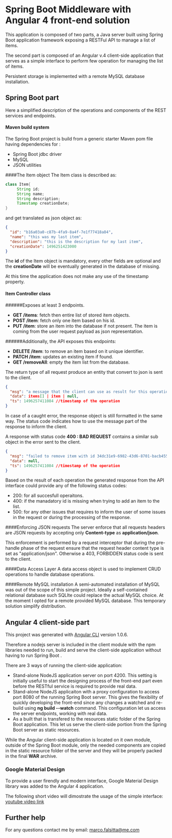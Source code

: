 

# Spring Boot Middleware with Angular 4 front-end solution 

This application is composed of two parts, a Java server built using Spring Boot application framework exposing a 
RESTFul API to manage a list of items. 

The second part is composed of an Angular v.4 client-side application that serves as a simple interface to perform few 
operation for managing the list of items.

Persistent storage is implemented with a remote MySQL database installation. 

## Spring Boot part
Here a simplified description of the operations and components of the REST services and endpoints.

#### Maven build system
The Spring Boot project is build from a generic starter Maven pom file having dependencies for :

* Spring Boot jdbc driver
* MySQL
* JSON utilities

####The Item object
The Item class is described as:
```Java
class Item{
     String id;
     String name;
     String description;
     Timestamp creationDate;
}
```
and get translated as json object as:

```json
{
  "id": "b16a03a0-c87b-4fa9-8a4f-7e1f77418a84",
  "name": "this was my last item",
  "description": "this is the description for my last item",
  "creationDate": 1496251423000
}
```
The **id** of the Item object is mandatory, every other fields are optional and the **creationDate** will be eventually 
generated in the database of missing.

At this time the application does not make any use of the timestamp property.


#### Item Controller class
######Exposes at least 3 endpoints.
* **GET /items**: fetch then entire list of stored item objects.
* **POST /item**: fetch only one item based on his id.
* **PUT /item**: store an item into the database if not present. The item is coming from the user request payload as json representation.

######Additionally, the API exposes this endpoints:
* **DELETE /item**: to remove an item based on it unique identifier.
* **PATCH /item**: updates an existing item if found.
* **GET /removeAll**: empty the item list from the database.

The return type of all request produce an entity that convert to json is sent to the client.
```json
{
  "msg": "a message that the client can use as result for this operation",
  "data": items[] | item | null,
  "ts": 1496257411084 //timestamp of the operation
}
```
In case of a caught error, the response object is still formatted in the same way. The status code indicates how to use 
the message part of the response to inform the client.

A response with status code **400 : BAD REQUEST** contains a similar sub object in the error sent to the client.
```json
{
  "msg": "failed to remove item with id 34dc31e9-6982-43d6-8701-bacb45527387",
  "data": null,
  "ts": 1496257411084 //timestamp of the operation
}
```
Based on the result of each operation the generated response from the API interface could provide any of the following 
status codes:
* 200: for all succesfull operaitons.
* 400: if the manadatory id is missing when trying to add an item to the list.
* 500: for any other issues that requires to inform the user of some issues in the request or during the processing of 
the response.

####Enforcing JSON requests
The server enforce that all requests headers are JSON requests by accepting only **Content-type** as **application/json**.

This enforcement is performed by a request interceptor that during the pre-handle phase of the request ensure that the 
request header content type is set as "application/json". Otherwise a 403, FORBIDDEN status code is sent to the client.

####Data Access Layer
A data access object is used to implement CRUD operations to handle database operations.

####Remote MySQL installation
A semi-automated installation of MySQL was out of the scope of this simple project. Ideally a self-contained relational 
database such SQLIte could replace the actual MySQL choice.
At the moment I opted for a remote provided MySQL database. This temporary solution simplify
distribution.

## Angular 4 client-side part
This project was generated with [Angular CLI](https://github.com/angular/angular-cli) version 1.0.6.

Therefore a nodejs server is included in the client module with the npm libraries needed to run, build and serve the 
client-side application without having to run Spring Boot .

There are 3 ways of running the client-side application:

* Stand-alone NodeJS application server on port 4200. This setting is initially useful to start the designing process of
the front-end part even before the RESTful service is required to provide real data.
* Stand-alone NodeJS applicaiton with a proxy configuration to access port 8080 of the running Spring Boot server. This 
gives the flexibility of quickly developing the front-end since any changes a watched and re-build using 
**ng build --watch** command. This configuration let us access the server endpoints, working with real data.
* As a built that is transfered to the resources static folder of the Spring Boot application. This let us serve the 
client-side portion from the Spring Boot server as static resources.

While the Angular client-side application is located on it own module, outside of the Spring Boot module, only the 
needed components are copied in the static resource folder of the server and they will be properly packed in the final 
**WAR** archive.

### Google Material Design
To provide a user firendly and modern interface, Google Material Design library was added to the Angular 4 application.

The following short video will dimostrate the usage of the simple interface:
[youtube video link](https://www.youtube.com/watch?v=4efpxYqvS-A)


## Further help
For any questions contact me by email: [marco.falsitta@me.com](mailto:marco.falsitta@me.com)
